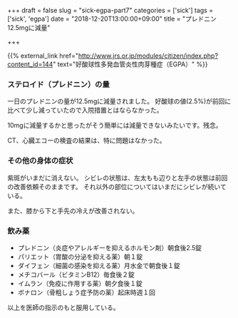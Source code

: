+++
draft = false
slug = "sick-egpa-part7"
categories = ['sick']
tags = ['sick', 'egpa']
date = "2018-12-20T13:00:00+09:00"
title = "プレドニン12.5mgに減量"

+++

{{% external_link href="http://www.jrs.or.jp/modules/citizen/index.php?content_id=144" text="好酸球性多発血管炎性肉芽種症（EGPA）" %}}

### ステロイド（プレドニン）の量
一日のプレドニンの量が12.5mgに減量されました。
好酸球の値(2.5%)が前回に比べて少し減っていたので入院措置とはならなかった。

<!--more-->

10mgに減量するかと思ったがそう簡単には減量できないみたいです。残念。

CT、心臓エコーの検査の結果は、特に問題はなかった。

### その他の身体の症状
紫斑がいまだに消えない。
シビレの状態は、左太もも辺りと左手の状態は前回の改善依頼そのままです。
それ以外の部位についてはいまだにシビレが続いている。

また、膝から下と手先の冷えが改善されない。

### 飲み薬
- プレドニン（炎症やアレルギーを抑えるホルモン剤）朝食後2.5錠  
- パリエット（胃酸の分泌を抑える薬）朝１錠  
- ダイフェン（細菌の感染を抑える薬）月水金で朝食後１錠  
- メチコバール（ビタミンB12）毎食後２錠  
- イムラン（免疫に作用する薬）朝夕食後１錠  
- ボナロン（骨粗しょう症予防の薬）起床時週１回  

以上を医師の指示のもと服用している。
